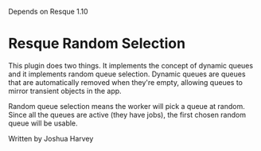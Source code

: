 Depends on Resque 1.10

# Resque Random Selection

This plugin does two things. It implements the concept of dynamic queues
and it implements random queue selection. Dynamic queues are queues that
are automatically removed when they're empty, allowing queues to mirror
transient objects in the app.

Random queue selection means the worker will pick a queue at random. Since
all the queues are active (they have jobs), the first chosen random queue
will be usable.

Written by Joshua Harvey
